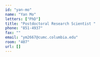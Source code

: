 ```yaml
---
id: "yan-mo"
name: "Yan Mo"
letters: ["PhD"]
title: "Postdoctoral Research Scientist "
phone: "851-4937"
fax: ""
email: "ym2667@cumc.columbia.edu"
room: "407"
url: []
---
```

